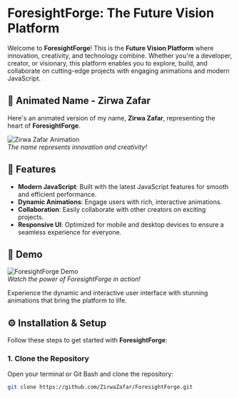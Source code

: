 # ForesightForge: The Future Vision Platform

Welcome to **ForesightForge**! This is the **Future Vision Platform** where innovation, creativity, and technology combine. Whether you're a developer, creator, or visionary, this platform enables you to explore, build, and collaborate on cutting-edge projects with engaging animations and modern JavaScript.

## 🌟 Animated Name - **Zirwa Zafar**

Here's an animated version of my name, **Zirwa Zafar**, representing the heart of **ForesightForge**.

![Zirwa Zafar Animation](https://via.placeholder.com/600x200.gif)  
*The name represents innovation and creativity!*

## 🚀 Features

- **Modern JavaScript**: Built with the latest JavaScript features for smooth and efficient performance.
- **Dynamic Animations**: Engage users with rich, interactive animations.
- **Collaboration**: Easily collaborate with other creators on exciting projects.
- **Responsive UI**: Optimized for mobile and desktop devices to ensure a seamless experience for everyone.

## 📸 Demo

![ForesightForge Demo](https://via.placeholder.com/600x300)  
*Watch the power of ForesightForge in action!*

Experience the dynamic and interactive user interface with stunning animations that bring the platform to life.

## ⚙️ Installation & Setup

Follow these steps to get started with **ForesightForge**:

### 1. Clone the Repository

Open your terminal or Git Bash and clone the repository:

```bash
git clone https://github.com/ZirwaZafar/ForesightForge.git
